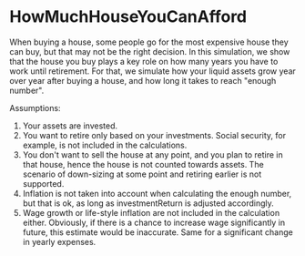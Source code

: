 # HowMuchHouseYouCanAfford

When buying a house, some people go for the most expensive house they can buy, but that may not be the right decision. In this simulation, we show that the house you buy plays a key role on how many years you have to work until retirement. For that, we simulate how your liquid assets grow year over year after buying a house, and how long it takes to reach "enough number".

Assumptions:

1. Your assets are invested.
2. You want to retire only based on your investments. Social security, for example, is not included in the calculations.
3. You don't want to sell the house at any point, and you plan to retire in that house, hence the house is not counted towards assets. The scenario of down-sizing at some point and retiring earlier is not supported.
4. Inflation is not taken into account when calculating the enough number, but that is ok, as long as investmentReturn is adjusted accordingly.
5. Wage growth or life-style inflation are not included in the calculation either. Obviously, if there is a chance to increase wage significantly in future, this estimate would be inaccurate. Same for a significant change in yearly expenses.
